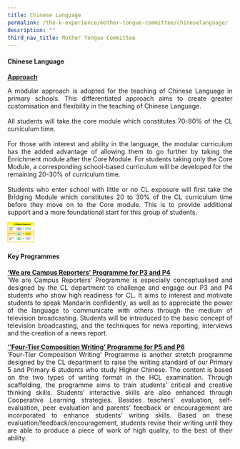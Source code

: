 ```yaml
---
title: Chinese Language
permalink: /the-k-experience/mother-tongue-committee/chineselanguage/
description: ""
third_nav_title: Mother Tongue Committee
---
```

<h4>Chinese Language</h4>
<p><strong><u>Approach</u></strong><br>
<p align="justify">A modular approach is adopted for the teaching of Chinese Language in primary schools. This differentiated approach aims to create greater customisation and flexibility in the teaching of Chinese Language. <br><br>
All students will take the core module which constitutes 70-80% of the CL curriculum time. <br><br>
For those with interest and ability in the language, the modular curriculum has the added advantage of allowing them to go further by taking the Enrichment module after the Core Module. For students taking only the Core Module, a corresponding school-based curriculum will be developed for the remaining 20-30% of curriculum time.<br><br>
Students who enter school with little or no CL exposure will first take the Bridging Module which constitutes 20 to 30% of the CL curriculum time before they move on to the Core module. This is to provide additional support and a more foundational start for this group of students. </p>
<img src="/images/2023/MotherTongue/cl.png" width="60">

<h4>Key Programmes</h4>
<p align="justify"><strong><u>‘We are Campus Reporters’ Programme for P3 and P4</u></strong><br>
‘We are Campus Reporters’ Programme is especially conceptualised and designed by the CL department to challenge and engage our P3 and P4 students who show high readiness for CL. It aims to interest and motivate students to speak Mandarin confidently, as well as to appreciate the power of the language to communicate with others through the medium of television broadcasting. Students will be introduced to the basic concept of television broadcasting, and the techniques for news reporting, interviews and the creation of a news report. </p>

<p align="justify"><strong><u>‘‘Four-Tier Composition Writing’ Programme for P5 and P6</u></strong><br>
‘Four-Tier Composition Writing’ Programme is another stretch programme designed by the CL department to raise the writing standard of our Primary 5 and Primary 6 students who study Higher Chinese. The content is based on the two types of writing format in the HCL examination. Through scaffolding, the programme aims to train students’ critical and creative thinking skills. Students’ interactive skills are also enhanced through Cooperative Learning strategies. Besides teachers’ evaluation, self-evaluation, peer evaluation and parents’ feedback or encouragement are incorporated to enhance students’ writing skills. Based on these evaluation/feedback/encouragement, students revise their writing until they are able to produce a piece of work of high quality, to the best of their ability.</p>